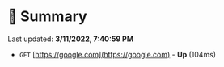 # 📖 Summary
Last updated: **3/11/2022, 7:40:59 PM**

- `GET` [https://google.com](https://google.com) - **Up** (104ms)
